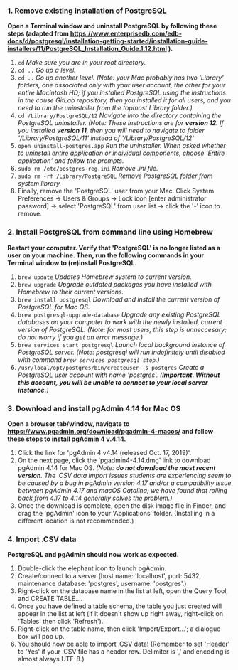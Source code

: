 ### 1. Remove existing installation of PostgreSQL
**Open a Terminal window and uninstall PostgreSQL by following these steps (adapted from https://www.enterprisedb.com/edb-docs/d/postgresql/installation-getting-started/installation-guide-installers/11/PostgreSQL_Installation_Guide.1.12.html ).**
1. `cd`
    *Make sure you are in your root directory.*
2. `cd ..`
    *Go up a level.*
3. `cd ..`
    *Go up another level. (Note: your Mac probably has two 'Library' folders, one associated only with your user account, the other for your entire Macintosh HD; if you installed PostgreSQL using the instructions in the couse GitLab repository, then you installed it for all users, and you need to run the uninstaller from the topmost Library folder.)*
4. `cd /Library/PostgreSQL/12`
    *Navigate into the directory containing the PostgreSQL uninstaller. (Note: These instructions are for __version 12__. If you installed __version 11__, then you will need to navigate to folder '/Library/PostgreSQL/11' instead of '/Library/PostgreSQL/12'*
5. `open uninstall-postgres.app`
   *Run the uninstaller. When asked whether to uninstall entire application or individual components, choose 'Entire application' and follow the prompts.*
6. `sudo rm /etc/postgres-reg.ini`
    *Remove .ini file.*
7. `sudo rm -rf /Library/PostgreSQL`
    *Remove PostgreSQL folder from system library.*
8. Finally, remove the 'PostgreSQL' user from your Mac. Click System Preferences → Users & Groups → Lock icon [enter administrator password] → select 'PostgreSQL' from user list → click the '-' icon to remove.
### 2. Install PostgreSQL from command line using Homebrew
**Restart your computer. Verify that 'PostgreSQL' is no longer listed as a user on your machine. Then, run the following commands in your Terminal window to (re)install PostgreSQL.**
1. `brew update`
    *Updates Homebrew system to current version.*
2. `brew upgrade`
    *Upgrade outdated packages you have installed with Homebrew to their current versions.*
3. `brew install postgresql`
    *Download and install the current version of PostgreSQL for Mac OS.*
4. `brew postgresql-upgrade-database`
    *Upgrade any existing PostgreSQL databases on your computer to work with the newly installed, current version of PostgreSQL. (Note: for most users, this step is unneccesary; do not worry if you get an error message.)*
5. `brew services start postgresql`
    *Launch local background instance of PostgreSQL server. (Note: postgresql will run indefinitely until disabled with command `brew services postgresql stop`.)*
6. `/usr/local/opt/postgres/bin/createuser -s postgres`
    *Create a PostgreSQL user account with name 'postgres'. (**Important. Without this account, you will be unable to connect to your local server instance.**)*
### 3. Download and install pgAdmin 4.14 for Mac OS
**Open a browser tab/window, navigate to https://www.pgadmin.org/download/pgadmin-4-macos/ and follow these steps to install pgAdmin 4 v.4.14.**
1. Click the link for 'pgAdmin 4 v4.14 (released Oct. 17, 2019)'.
2. On the next page, click the 'pgadmin4-4.14.dmg' link to download pgAdmin 4.14 for Mac OS.
   *(Note: **do not download the most recent version**. The .CSV data import issues students are experiencing seem to be caused by a bug in pgAdmin version 4.17 and/or a compatibility issue between pgAdmin 4.17 and macOS Catalina; we have found that rolling back from 4.17 to 4.14 generally solves the problem.)*
3. Once the download is complete, open the disk image file in Finder, and drag the 'pgAdmin' icon to your 'Applications' folder. (Installing in a different location is not recommended.)
### 4. Import .CSV data
**PostgreSQL and pgAdmin should now work as expected.**
1. Double-click the elephant icon to launch pgAdmin.
2. Create/connect to a server (host name: 'localhost', port: 5432, maintenance database: 'postgres', username: 'postgres'.)
3. Right-click on the database name in the list at left, open the Query Tool, and CREATE TABLE....
4. Once you have defined a table schema, the table you just created will appear in the list at left (if it doesn't show up right away, right-click on 'Tables' then click 'Refresh').
5. Right-click on the table name, then click 'Import/Export...'; a dialogue box will pop up.
6. You should now be able to import .CSV data! (Remember to set 'Header' to 'Yes' if your .CSV file has a header row. Delimiter is ',' and encoding is almost always UTF-8.)
